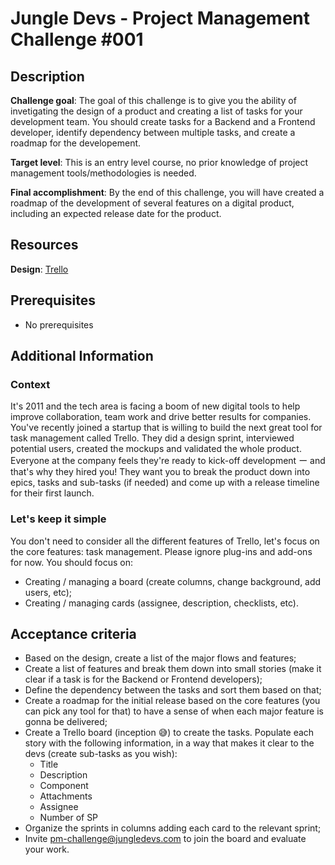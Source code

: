 # Jungle Devs - Project Management Challenge #001

  ## Description
  **Challenge goal**: The goal of this challenge is to give you the ability of invetigating the design of a product and creating a list of tasks for your development team. You should create tasks for a Backend and a Frontend developer, identify dependency between multiple tasks, and create a roadmap for the developement.
  
  **Target level**: This is an entry level course, no prior knowledge of project management tools/methodologies is needed.
  
  **Final accomplishment**: By the end of this challenge, you will have created a roadmap of the development of several features on a digital product, including an expected release date for the product.
  
  
  ## Resources
  **Design**: [Trello](https://trello.com/)
  
  ## Prerequisites
  * No prerequisites

  ## Additional Information
  ### Context
  It's 2011 and the tech area is facing a boom of new digital tools to help improve collaboration, team work and drive better results for companies. You've recently joined a startup that is willing to build the next great tool for task management called Trello. They did a design sprint, interviewed potential users, created the mockups and validated the whole product. Everyone at the company feels they're ready to kick-off development ー and that's why they hired you! They want you to break the product down into epics, tasks and sub-tasks (if needed) and come up with a release timeline for their first launch.

  ### Let's keep it simple
  You don't need to consider all the different features of Trello, let's focus on the core features: task management. 
  Please ignore plug-ins and add-ons for now. You should focus on:
  * Creating / managing a board (create columns, change background, add users, etc);
  * Creating / managing cards (assignee, description, checklists, etc).
  
  ## Acceptance criteria
  * Based on the design, create a list of the major flows and features;
  * Create a list of features and break them down into small stories (make it clear if a task is for the Backend or Frontend developers);
  * Define the dependency between the tasks and sort them based on that;
  * Create a roadmap for the initial release based on the core features (you can pick any tool for that) to have a sense of when each major feature is gonna be delivered; 
  * Create a Trello board (inception 😅) to create the tasks. Populate each story with the following information, in a way that makes it clear to the devs (create sub-tasks as you wish):
    * Title
    * Description
    * Component
    * Attachments
    * Assignee
    * Number of SP
  * Organize the sprints in columns adding each card to the relevant sprint;
  * Invite pm-challenge@jungledevs.com to join the board and evaluate your work.
